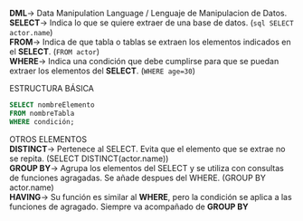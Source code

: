 **DML**-> Data Manipulation Language / Lenguaje de Manipulacion de Datos.  
**SELECT**-> Indica lo que se quiere extraer de una base de datos. (```sql SELECT actor.name```)  
**FROM**-> Indica de que tabla o tablas se extraen los elementos indicados en el **SELECT**. (```FROM actor```)  
**WHERE**-> Indica una condición que debe cumplirse para que se puedan extraer los elementos del **SELECT**. (```WHERE age=30```)  

ESTRUCTURA BÁSICA 
```sql
SELECT nombreElemento  
FROM nombreTabla  
WHERE condición;  
```
OTROS ELEMENTOS  
**DISTINCT**-> Pertenece al SELECT. Evita que el elemento que se extrae no se repita. (SELECT DISTINCT(actor.name))  
**GROUP BY**-> Agrupa los elementos del SELECT y se utiliza con consultas de funciones agragadas. Se añade despues del WHERE. (GROUP BY actor.name)  
**HAVING**-> Su función es similar al **WHERE**, pero la condición se aplica a las funciones de agragado. Siempre va acompañado de **GROUP BY**
